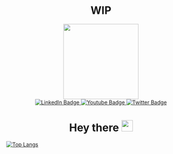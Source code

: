 <div id="header" align="center">
  <h1>WIP</h1>
  <img src="https://media.giphy.com/media/3Wv3XrEVBJE5YYfrQJ/giphy.gif" width="200"/>
  
  <div id="badges">
    <a href="https://www.linkedin.com/in/david-llamas-monras-8897b6266/">
      <img src="https://img.shields.io/badge/LinkedIn-blue?style=for-the-badge&logo=linkedin&logoColor=white" alt="LinkedIn Badge"/>
    </a>
    <a href="#">
      <img src="https://img.shields.io/badge/YouTube-red?style=for-the-badge&logo=youtube&logoColor=white" alt="Youtube Badge"/>
    </a>
    <a href="#">
      <img src="https://img.shields.io/badge/Twitter-blue?style=for-the-badge&logo=twitter&logoColor=white" alt="Twitter Badge"/>
    </a>
  </div>
  <img src="https://komarev.com/ghpvc/?username=inmortia&style=flat-square&color=blue" alt=""/>

  <h1>
    Hey there
    <img src="https://media.giphy.com/media/hvRJCLFzcasrR4ia7z/giphy.gif" width="30px"/>
  </h1>
</div>

[![Top Langs](https://github-readme-stats.vercel.app/api/top-langs/?username=inmortia)](https://github.com/anuraghazra/github-readme-stats)

<!---
Inmortia/Inmortia is a ✨ special ✨ repository because its `README.md` (this file) appears on your GitHub profile.
You can click the Preview link to take a look at your changes.
--->
